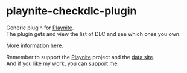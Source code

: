 # playnite-checkdlc-plugin
Generic plugin for [Playnite](https://playnite.link).  
The plugin gets and view the list of DLC and see which ones you own.  

More information [here](https://playnite.link/forum/thread-1020.html).

Remember to support the [Playnite](https://www.patreon.com/playnite) project and the [data site](https://steamdb.info/donate/).  
And if you like my work, you can [support me](https://www.paypal.me/lacro59).
